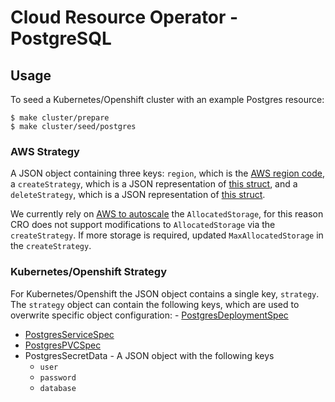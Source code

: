 # Cloud Resource Operator - PostgreSQL

## Usage
To seed a Kubernetes/Openshift cluster with an example Postgres resource:
```
$ make cluster/prepare 
$ make cluster/seed/postgres
```
### AWS Strategy
A JSON object containing three keys: `region`, which is the [AWS region code](https://docs.aws.amazon.com/general/latest/gr/rande.html#ses_region), a `createStrategy`, which is a JSON representation of [this struct](https://docs.aws.amazon.com/sdk-for-go/api/service/rds/#CreateDBInstanceInput), and a `deleteStrategy`, which is a JSON representation of [this struct](https://docs.aws.amazon.com/sdk-for-go/api/service/rds/#DeleteDBInstanceInput).

We currently rely on [AWS to autoscale](https://docs.aws.amazon.com/AmazonRDS/latest/UserGuide/USER_PIOPS.StorageTypes.html) the `AllocatedStorage`, for this reason CRO does not support modifications to `AllocatedStorage` via the `createStrategy`. If more storage is required, updated `MaxAllocatedStorage` in the `createStrategy`.  

### Kubernetes/Openshift Strategy
For Kubernetes/Openshift the JSON object contains a single key, `strategy`. The `strategy` object can contain the  following keys, which are used to overwrite specific object configuration: - [PostgresDeploymentSpec](https://godoc.org/k8s.io/api/apps/v1#DeploymentSpec)
- [PostgresServiceSpec](https://godoc.org/k8s.io/api/core/v1#ServiceSpec)
- [PostgresPVCSpec](https://godoc.org/k8s.io/api/core/v1#PersistentVolumeClaimSpec)
- PostgresSecretData - A JSON object with the following keys 
    - `user`
    - `password`
    - `database` 
